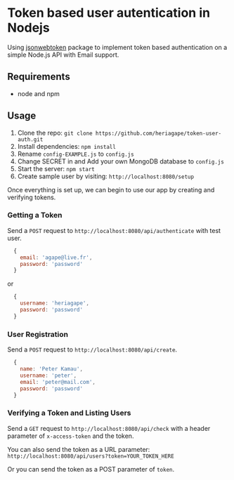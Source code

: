 # Token based user autentication in Nodejs

Using [jsonwebtoken](https://github.com/auth0/node-jsonwebtoken) package to implement token based authentication on a simple Node.js API with Email support.

## Requirements

- node and npm

## Usage

1. Clone the repo: `git clone https://github.com/heriagape/token-user-auth.git`
2. Install dependencies: `npm install`
3. Rename `config-EXAMPLE.js` to `config.js`
4. Change SECRET in and Add your own MongoDB database to `config.js`
5. Start the server: `npm start`
6. Create sample user by visiting: `http://localhost:8080/setup`

Once everything is set up, we can begin to use our app by creating and verifying tokens.

### Getting a Token

Send a `POST` request to `http://localhost:8080/api/authenticate` with test user. 

```javascript
  {
    email: 'agape@live.fr',
    password: 'password'
  }
```
or
```javascript
  {
    username: 'heriagape',
    password: 'password'
  }
```

### User Registration

Send a `POST` request to `http://localhost:8080/api/create`. 

```javascript
  {
    name: 'Peter Kamau',
    username: 'peter',
    email: 'peter@mail.com',
    password: 'password'
  }
```

### Verifying a Token and Listing Users

Send a `GET` request to `http://localhost:8080/api/check` with a header parameter of `x-access-token` and the token.

You can also send the token as a URL parameter: `http://localhost:8080/api/users?token=YOUR_TOKEN_HERE`

Or you can send the token as a POST parameter of `token`.
